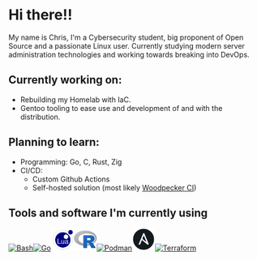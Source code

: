 # Hi there!!
My name is Chris, I'm a Cybersecurity student, big proponent of Open Source and a passionate Linux user.
Currently studying modern server administration technologies and working towards breaking into DevOps.

## Currently working on:
<!-- > I'm testing GitHub issues/discussions as project management tool so you can use those in the respective repositories to see what I'm working on at the moment. -->
- Rebuilding my Homelab with IaC. 
- Gentoo tooling to ease use and development of and with the distribution.

## Planning to learn:
+ Programming: Go, C, Rust, Zig
+ CI/CD:
  * Custom Github Actions
  * Self-hosted solution (most likely [Woodpecker CI](https://woodpecker-ci.org))

## Tools and software I'm currently using
<!-- Bash -->
<a href="https://github.com/search?q=user:chramb+org:chramb-homelab+topic:Bash"><img alt="Bash" src="https://keestalkstech.com/wp-content/uploads/2019/08/bash-logo-300x300.png" width="45"></a><!--
Go --><a href="https://github.com/search?q=user:chramb+org:chramb-homelab+topic:Go"><img alt="Go" src="https://user-images.githubusercontent.com/727262/40395108-6bcc327a-5e1e-11e8-9f76-3917983b8563.png" height="45"></a><!--
Lua --><a href="https://github.com/search?q=user:chramb+org:chramb-homelab+topic:Lua"><img alt="Lua" src="https://raw.githubusercontent.com/github/explore/80688e429a7d4ef2fca1e82350fe8e3517d3494d/topics/lua/lua.png" width="45"></a><!--
R --><a href="https://github.com/search?q=user:chramb+org:chramb-homelab+topic:R"><img alt="R" src="https://raw.githubusercontent.com/github/explore/80688e429a7d4ef2fca1e82350fe8e3517d3494d/topics/r/r.png" width="45"></a><!--
Podman --><a href="https://github.com/search?q=user:chramb+org:chramb-homelab+topic:Podman"><img alt="Podman" src="https://heise.cloudimg.io/width/223/q50.png-lossy-50.webp-lossy-50.foil1/_www-heise-de_/imgs/18/2/5/8/2/8/1/0/podman_logo-670078d7ea1d15a6.png" width="45"></a><!--
Ansible --><a href="https://github.com/search?q=user:chramb+org:chramb-homelab+topic:Ansible"><img alt="Ansible" src="https://raw.githubusercontent.com/github/explore/80688e429a7d4ef2fca1e82350fe8e3517d3494d/topics/ansible/ansible.png" width="45"></a><!--
Terraform --><a href="https://github.com/search?q=user:chramb+org:chramb-homelab+topic:Terraform"><img alt="Terraform" src="https://atix.de/wp-content/uploads/Terraform-Logo-1.png" width="45"></a>

